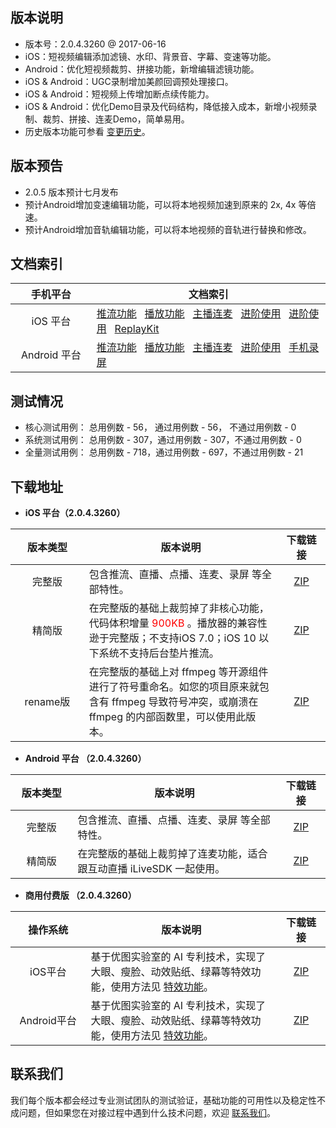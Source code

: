 ## 版本说明
- 版本号：2.0.4.3260 @ 2017-06-16
- iOS：短视频编辑添加滤镜、水印、背景音、字幕、变速等功能。
- Android：优化短视频裁剪、拼接功能，新增编辑滤镜功能。
- iOS & Android：UGC录制增加美颜回调预处理接口。
- iOS & Android：短视频上传增加断点续传能力。
- iOS & Android：优化Demo目录及代码结构，降低接入成本，新增小视频录制、裁剪、拼接、连麦Demo，简单易用。
- 历史版本功能可参看 [变更历史](https://www.qcloud.com/document/product/454/7878)。


## 版本预告
- 2.0.5 版本预计七月发布
- 预计Android增加变速编辑功能，可以将本地视频加速到原来的 2x, 4x 等倍速。
- 预计Android增加音轨编辑功能，可以将本地视频的音轨进行替换和修改。

## 文档索引

| 手机平台 | 文档索引 |
|:-------:|---------|
| iOS 平台 | [推流功能](https://www.qcloud.com/document/product/454/7879) &nbsp; [播放功能](https://www.qcloud.com/document/product/454/7880) &nbsp; [主播连麦](https://www.qcloud.com/document/product/454/8090) &nbsp; [进阶使用](https://www.qcloud.com/document/product/454/7884) &nbsp; [进阶使用](https://www.qcloud.com/document/product/454/7883) &nbsp; [ReplayKit](https://www.qcloud.com/document/product/454/7884)  | 
| Android 平台 | [推流功能](https://www.qcloud.com/document/product/454/7885) &nbsp; [播放功能](https://www.qcloud.com/document/product/454/7886) &nbsp; [主播连麦](https://www.qcloud.com/document/product/454/8091) &nbsp; [进阶使用](https://www.qcloud.com/document/product/454/7890) &nbsp; [手机录屏](https://www.qcloud.com/document/product/454/7889) | 

## 测试情况
- 核心测试用例： 总用例数 - 56， 通过用例数  - 56， 不通过用例数  - 0
- 系统测试用例： 总用例数 - 307，通过用例数 - 307，不通过用例数 - 0
- 全量测试用例： 总用例数 - 718，通过用例数 - 697，不通过用例数 - 21 

## 下载地址
<style>
table th:nth-of-type(1) {  width: 150px; }
table th:nth-of-type(2) {  width: 550px; }
table th:nth-of-type(3) {  width: 100px; }
</style>

- **iOS 平台（2.0.4.3260）**

| 版本类型 | 版本说明|下载链接 |
| :---------: |  ---- | :----: | 
| 完整版  |  包含推流、直播、点播、连麦、录屏 等全部特性。 | [ZIP](http://download-1252463788.cossh.myqcloud.com/RTMPSDKiOS2.0.4.3260.zip)  |
| 精简版  |  在完整版的基础上裁剪掉了非核心功能，代码体积增量 <font color='red'>900KB</font> 。播放器的兼容性逊于完整版；不支持iOS 7.0；iOS 10 以下系统不支持后台垫片推流。 | [ZIP](http://download-1252463788.cossh.myqcloud.com/RTMPSDKiOSSimple2.0.4.3260.zip)  |
| rename版  |  在完整版的基础上对 ffmpeg 等开源组件进行了符号重命名。如您的项目原来就包含有 ffmpeg 导致符号冲突，或崩溃在 ffmpeg 的内部函数里，可以使用此版本。 | [ZIP](http://download-1252463788.cossh.myqcloud.com/RTMPSDKiOSRename2.0.4.3260.zip) |

- **Android 平台 （2.0.4.3260）**

| 版本类型 | 版本说明|下载链接 |
| :---------: |  ---- | :----: | 
| 完整版  | 包含推流、直播、点播、连麦、录屏 等全部特性。 | [ZIP](http://download-1252463788.cossh.myqcloud.com/RTMPSDKAndroid2.0.4.3260.zip)  |
| 精简版  | 在完整版的基础上裁剪掉了连麦功能，适合跟互动直播 iLiveSDK 一起使用。 | [ZIP](http://download-1252463788.cossh.myqcloud.com/RTMPSDKAndroidSimple2.0.4.3260.zip)  |

- **商用付费版 （2.0.4.3260）**

| 操作系统 | 版本说明|下载链接 |
| :---------: |  ---- | :----: | 
| iOS平台  | 基于优图实验室的 AI 专利技术，实现了大眼、瘦脸、动效贴纸、绿幕等特效功能，使用方法见 [特效功能](https://www.qcloud.com/document/product/454/9018)。 | [ZIP](http://downloadfix-1252463788.cosgz.myqcloud.com/RTMPSDKIOSPitu.zip) |
| Android平台  | 基于优图实验室的 AI 专利技术，实现了大眼、瘦脸、动效贴纸、绿幕等特效功能，使用方法见 [特效功能](https://www.qcloud.com/document/product/454/9018)。 | [ZIP](http://downloadfix-1252463788.cosgz.myqcloud.com/RTMPSDKAndroidPitu.zip) |

## 联系我们
我们每个版本都会经过专业测试团队的测试验证，基础功能的可用性以及稳定性不成问题，但如果您在对接过程中遇到什么技术问题，欢迎 [联系我们](https://www.qcloud.com/document/product/454/7998)。

